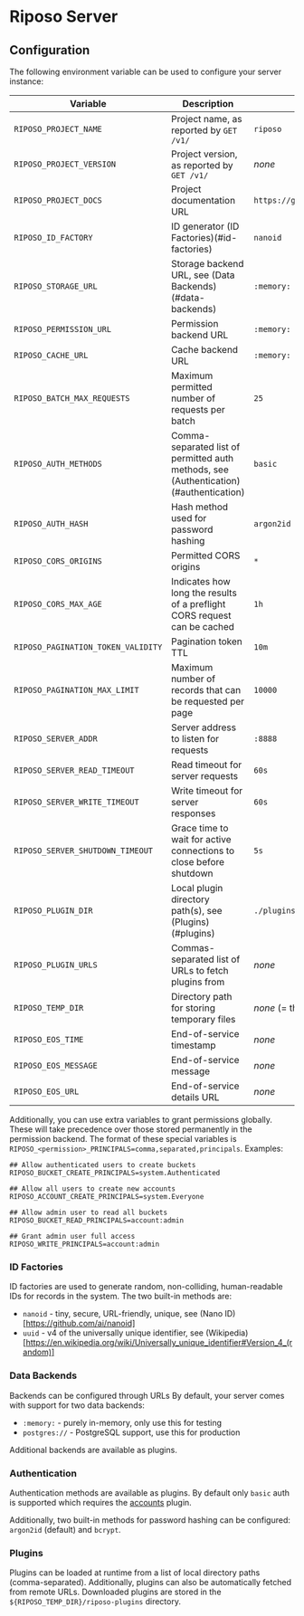 # Riposo Server

## Configuration

The following environment variable can be used to configure your server instance:

| Variable                           | Description                                                                           | Default                             |
| ---------------------------------- | ------------------------------------------------------------------------------------- | ----------------------------------- |
| `RIPOSO_PROJECT_NAME`              | Project name, as reported by `GET /v1/`                                               | `riposo`                            |
| `RIPOSO_PROJECT_VERSION`           | Project version, as reported by `GET /v1/`                                            | _none_                              |
| `RIPOSO_PROJECT_DOCS`              | Project documentation URL                                                             | `https://github.com/riposo/riposo/` |
| `RIPOSO_ID_FACTORY`                | ID generator                                         (ID Factories)(#id-factories)    | `nanoid`                            |
| `RIPOSO_STORAGE_URL`               | Storage backend URL, see (Data Backends)(#data-backends)                              | `:memory:`                          |
| `RIPOSO_PERMISSION_URL`            | Permission backend URL                                                                | `:memory:`                          |
| `RIPOSO_CACHE_URL`                 | Cache backend URL                                                                     | `:memory:`                          |
| `RIPOSO_BATCH_MAX_REQUESTS`        | Maximum permitted number of requests per batch                                        | `25`                                |
| `RIPOSO_AUTH_METHODS`              | Comma-separated list of permitted auth methods, see (Authentication)(#authentication) | `basic`                             |
| `RIPOSO_AUTH_HASH`                 | Hash method used for password hashing                                                 | `argon2id`                          |
| `RIPOSO_CORS_ORIGINS`              | Permitted CORS origins                                                                | `*`                                 |
| `RIPOSO_CORS_MAX_AGE`              | Indicates how long the results of a preflight CORS request can be cached              | `1h`                                |
| `RIPOSO_PAGINATION_TOKEN_VALIDITY` | Pagination token TTL                                                                  | `10m`                               |
| `RIPOSO_PAGINATION_MAX_LIMIT`      | Maximum number of records that can be requested per page                              | `10000`                             |
| `RIPOSO_SERVER_ADDR`               | Server address to listen for requests                                                 | `:8888`                             |
| `RIPOSO_SERVER_READ_TIMEOUT`       | Read timeout for server requests                                                      | `60s`                               |
| `RIPOSO_SERVER_WRITE_TIMEOUT`      | Write timeout for server responses                                                    | `60s`                               |
| `RIPOSO_SERVER_SHUTDOWN_TIMEOUT`   | Grace time to wait for active connections to close before shutdown                    | `5s`                                |
| `RIPOSO_PLUGIN_DIR`                | Local plugin directory path(s), see (Plugins)(#plugins)                               | `./plugins`                         |
| `RIPOSO_PLUGIN_URLS`               | Commas-separated list of URLs to fetch plugins from                                   | _none_                              |
| `RIPOSO_TEMP_DIR`                  | Directory path for storing temporary files                                            | _none_ (= the OS temp dir)          |
| `RIPOSO_EOS_TIME`                  | End-of-service timestamp                                                              | _none_                              |
| `RIPOSO_EOS_MESSAGE`               | End-of-service message                                                                | _none_                              |
| `RIPOSO_EOS_URL`                   | End-of-service details URL                                                            | _none_                              |

Additionally, you can use extra variables to grant permissions globally. These will take precedence over those stored permanently in the permission backend.
The format of these special variables is `RIPOSO_<permission>_PRINCIPALS=comma,separated,principals`. Examples:

```
## Allow authenticated users to create buckets
RIPOSO_BUCKET_CREATE_PRINCIPALS=system.Authenticated

## Allow all users to create new accounts
RIPOSO_ACCOUNT_CREATE_PRINCIPALS=system.Everyone

## Allow admin user to read all buckets
RIPOSO_BUCKET_READ_PRINCIPALS=account:admin

## Grant admin user full access
RIPOSO_WRITE_PRINCIPALS=account:admin
```

### ID Factories

ID factories are used to generate random, non-colliding, human-readable IDs for records in the system. The two built-in methods
are:

* `nanoid` - tiny, secure, URL-friendly, unique, see (Nano ID)[https://github.com/ai/nanoid]
* `uuid` - v4 of the universally unique identifier, see (Wikipedia)[https://en.wikipedia.org/wiki/Universally_unique_identifier#Version_4_(random)]

### Data Backends

Backends can be configured through URLs By default, your server comes with support for two data backends:

* `:memory:` - purely in-memory, only use this for testing
* `postgres://` - PostgreSQL support, use this for production

Additional backends are available as plugins.

### Authentication

Authentication methods are available as plugins. By default only `basic` auth is supported which requires the [accounts](https://github.com/riposo/accounts)
plugin.

Additionally, two built-in methods for password hashing can be configured: `argon2id` (default) and `bcrypt`.

### Plugins

Plugins can be loaded at runtime from a list of local directory paths (comma-separated). Additionally, plugins can also be automatically fetched
from remote URLs. Downloaded plugins are stored in the `${RIPOSO_TEMP_DIR}/riposo-plugins` directory.
